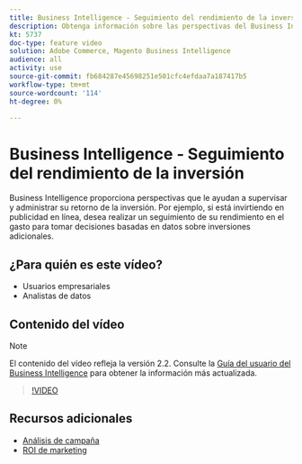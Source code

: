 ```yaml
---
title: Business Intelligence - Seguimiento del rendimiento de la inversión
description: Obtenga información sobre las perspectivas del Business Intelligence que le ayudan a realizar un seguimiento del retorno de la inversión.
kt: 5737
doc-type: feature video
solution: Adobe Commerce, Magento Business Intelligence
audience: all
activity: use
source-git-commit: fb684287e45698251e501cfc4efdaa7a187417b5
workflow-type: tm+mt
source-wordcount: '114'
ht-degree: 0%

---
```



# Business Intelligence - Seguimiento del rendimiento de la inversión

Business Intelligence proporciona perspectivas que le ayudan a supervisar y administrar su retorno de la inversión. Por ejemplo, si está invirtiendo en publicidad en línea, desea realizar un seguimiento de su rendimiento en el gasto para tomar decisiones basadas en datos sobre inversiones adicionales.

## ¿Para quién es este vídeo?

- Usuarios empresariales
- Analistas de datos

## Contenido del vídeo

>[!NOTE]
>
>El contenido del vídeo refleja la versión 2.2. Consulte la [Guía del usuario del Business Intelligence](https://docs.magento.com/mbi/) para obtener la información más actualizada.

>[!VIDEO](https://video.tv.adobe.com/v/35991?quality=12&learn=on)

## Recursos adicionales

- [Análisis de campaña](https://docs.magento.com/mbi/data-analyst/analysis/camp-analysis.html)
- [ROI de marketing](https://docs.magento.com/mbi/data-analyst/analysis/marketing-roi.html)

